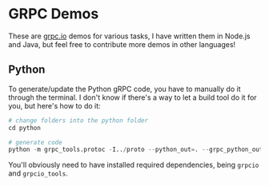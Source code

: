 # GRPC Demos

These are [grpc.io](http://grpc.io) demos for various tasks, I have written them in Node.js and Java, but feel free to contribute more demos in other languages!


## Python

To generate/update the Python gRPC code, you have to manually do it through the terminal.
I don't know if there's a way to let a build tool do it for you, but here's how to do it:

```python
# change folders into the python folder
cd python

# generate code
python -m grpc_tools.protoc -I../proto --python_out=. --grpc_python_out=. ../proto/interchange.proto
```

You'll obviously need to have installed required dependencies, being `grpcio` and `grpcio_tools`.
